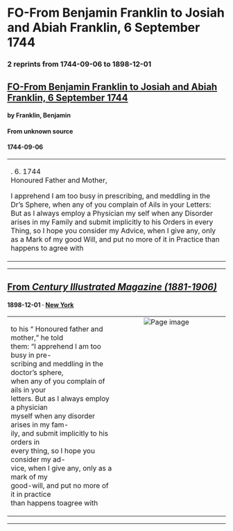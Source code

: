 
# FO-From Benjamin Franklin to Josiah and Abiah Franklin, 6 September 1744

### 2 reprints from 1744-09-06 to 1898-12-01

## [FO-From Benjamin Franklin to Josiah and Abiah Franklin, 6 September 1744](https://founders.archives.gov/documents/Franklin/01-02-02-0108)

#### by Franklin, Benjamin

#### From unknown source

#### 1744-09-06

<table style="width: 100%;"><tr><td style="width: 50%">

. 6. 1744  
Honoured Father and Mother,  
  
I apprehend I am too busy in prescribing, and meddling in the Dr’s Sphere, when any of you complain of Ails in your Letters: But as I always employ a Physician my self when any Disorder arises in my Family and submit implicitly to his Orders in every Thing, so I hope you consider my Advice, when I give any, only as a Mark of my good Will, and put no more of it in Practice than happens to agree with
</td></tr></table>

---

## [From _Century Illustrated Magazine (1881-1906)_](https://archive.org/details/sim_century-illustrated-monthly-magazine_1898-12_57_2/page/n145/mode/1up?view=theater)

#### 1898-12-01 &middot; [New York](http://dbpedia.org/resource/New_York_City)

<table style="width: 100%;"><tr><td style="width: 50%">

  
  
to his “ Honoured father and mother,” he told  
them: “I apprehend I am too busy in pre-  
scribing and meddling in the doctor’s sphere,  
when any of you complain of ails in your  
letters. But as I always employ a physician  
myself when any disorder arises in my fam-  
ily, and submit implicitly to his orders in  
every thing, so I hope you consider my ad-  
vice, when I give any, only as a mark of my  
good-will, and put no more of it in practice  
than happens toagree with
</td><td style="width: 50%; max-height: 75%; margin: auto; display: block;">
<img alt="Page image" src="https://iiif.archive.org/iiif/sim_century-illustrated-monthly-magazine_1898-12_57_2&#0036;145/pct:19.560000,11.825054,36.040000,14.308855/600,/0/default.jpg"/>
</td>
</tr></table>

---

